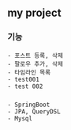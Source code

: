 ## my project
### 기능
```
- 포스트 등록, 삭제
- 팔로우 추가, 삭제
- 타임라인 목록
- test001
- test 002
```

### 
```
- SpringBoot
- JPA, QueryDSL
- Mysql
```